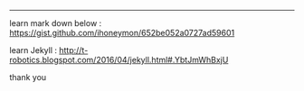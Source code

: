 ---
learn mark down below :
https://gist.github.com/ihoneymon/652be052a0727ad59601

learn Jekyll :
http://t-robotics.blogspot.com/2016/04/jekyll.html#.YbtJmWhBxjU

thank you


